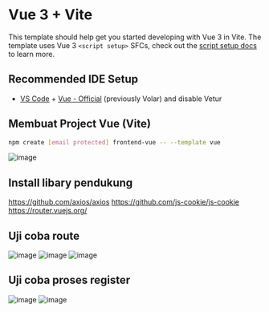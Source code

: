 # Vue 3 + Vite

This template should help get you started developing with Vue 3 in Vite. The template uses Vue 3 `<script setup>` SFCs, check out the [script setup docs](https://v3.vuejs.org/api/sfc-script-setup.html#sfc-script-setup) to learn more.

## Recommended IDE Setup

- [VS Code](https://code.visualstudio.com/) + [Vue - Official](https://marketplace.visualstudio.com/items?itemName=Vue.volar) (previously Volar) and disable Vetur


## Membuat Project Vue (Vite)
```bash
npm create [email protected] frontend-vue -- --template vue
```
![image](https://github.com/user-attachments/assets/ce9a5374-43de-4192-9d20-33abe5346fe0)

## Install libary pendukung
https://github.com/axios/axios
https://github.com/js-cookie/js-cookie
https://router.vuejs.org/

## Uji coba route
![image](https://github.com/user-attachments/assets/5b6224fe-51e5-45b3-838b-c19fc060b8ac)
![image](https://github.com/user-attachments/assets/d11d5156-e5e7-4ecc-b6f1-f513bf88f262)
![image](https://github.com/user-attachments/assets/73ac25cb-c114-44e3-a2a0-94282a1cf778)

## Uji coba proses register
![image](https://github.com/user-attachments/assets/04e76f4e-8c35-40b8-acc5-bfd7702cec66)
![image](https://github.com/user-attachments/assets/8dcb568d-b1f0-4feb-aa45-88a04fe871fa)


